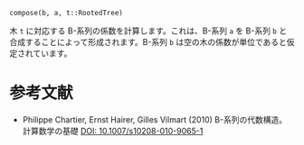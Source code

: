 ```
compose(b, a, t::RootedTree)
```

木 `t` に対応する B-系列の係数を計算します。これは、B-系列 `a` を B-系列 `b` と合成することによって形成されます。B-系列 `b` は空の木の係数が単位であると仮定されています。

# 参考文献

  * Philippe Chartier, Ernst Hairer, Gilles Vilmart (2010) B-系列の代数構造。計算数学の基礎 [DOI: 10.1007/s10208-010-9065-1](https://doi.org/10.1007/s10208-010-9065-1)

```
